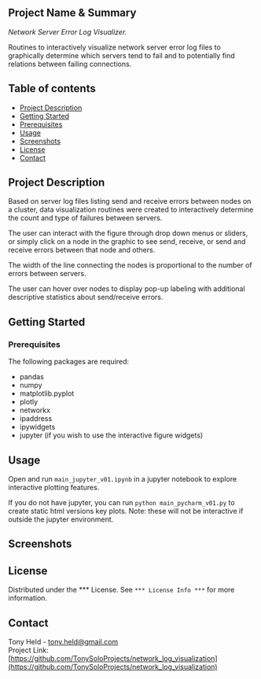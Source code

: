 ## Project Name & Summary
*Network Server Error Log Visualizer.*  

Routines to interactively visualize network server error log files
to graphically determine which servers tend to fail and to potentially
find relations between failing connections.

## Table of contents
* [Project Description](#project-description)
* [Getting Started](#getting-started)
* [Prerequisites](#prerequisites)
* [Usage](#usage)
* [Screenshots](#screenshots)
* [License](#license)
* [Contact](#contact)

## Project Description
Based on server log files listing send and receive errors between nodes on a cluster,
data visualization routines were created to interactively determine the count and type
of failures between servers.

The user can interact with the figure through drop down menus or sliders, or simply click on a node
in the graphic to see send, receive, or send and receive errors between that node and others.

The width of the line connecting the nodes is proportional to the number of errors between servers.  

The user can hover over nodes to display pop-up labeling 
with additional descriptive statistics about send/receive errors.

## Getting Started

### Prerequisites

The following packages are required:  
* pandas
* numpy
* matplotlib.pyplot
* plotly
* networkx
* ipaddress
* ipywidgets
* jupyter (if you wish to use the interactive figure widgets)

## Usage

Open and run `main_jupyter_v01.ipynb` in a jupyter notebook to explore interactive plotting features.

If you do not have jupyter, you can run `python main_pycharm_v01.py` to create static html versions 
key plots.  Note: these will not be interactive if outside the jupyter environment.

## Screenshots

## License

Distributed under the *** License. See `*** License Info ***` for more information.

## Contact

Tony Held - tony.held@gmail.com  
Project Link: [https://github.com/TonySoloProjects/network_log_visualization](https://github.com/TonySoloProjects/network_log_visualization)
